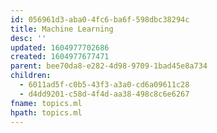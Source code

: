```yaml
---
id: 056961d3-aba0-4fc6-ba6f-598dbc38294c
title: Machine Learning
desc: ''
updated: 1604977702686
created: 1604977677471
parent: bee70da8-e282-4d98-9709-1bad45e8a734
children:
  - 6011ad5f-c0b5-43f3-a3a0-cd6a09611c28
  - d4dd9201-c58d-4f4d-aa38-498c8c6e6267
fname: topics.ml
hpath: topics.ml
---
```



